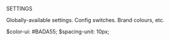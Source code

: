 SETTINGS

Globally-available settings.
Config switches.
Brand colours, etc.

$color-ui: #BADA55;
$spacing-unit: 10px;